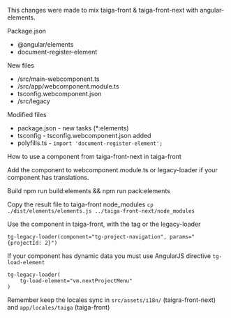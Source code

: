 This changes were made to mix taiga-front & taiga-front-next with angular-elements.

Package.json

- @angular/elements
- document-register-element

New files

- /src/main-webcomponent.ts
- /src/app/webcomponent.module.ts
- tsconfig.webcomponent.json
- /src/legacy

Modified files

- package.json - new tasks (*:elements)
- tsconfig - tsconfig.webcomponent.json added
- polyfills.ts - `import 'document-register-element';`

How to use a component from taiga-front-next in taiga-front

Add the component to webcomponent.module.ts or legacy-loader if your component has translations.

Build npm run build:elements && npm run pack:elements

Copy the result file to taiga-front node_modules `cp ./dist/elements/elements.js ../taiga-front-next/node_modules`

Use the component in taiga-front, with the tag or the legacy-loader 

```
tg-legacy-loader(component="tg-project-navigation", params="{projectId: 2}")
```

If your component has dynamic data you must use AngularJS directive `tg-load-element`

```
tg-legacy-loader(
    tg-load-element="vm.nextProjectMenu"
)
```

Remember keep the locales sync in `src/assets/i18n/` (taigra-front-next) and `app/locales/taiga` (taiga-front)
